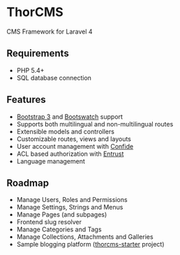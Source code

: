 ThorCMS
=======

CMS Framework for Laravel 4

## Requirements
* PHP 5.4+
* SQL database connection

## Features

* [Bootstrap 3](https://github.com/patricktalmadge/bootstrapper/tree/develop) and [Bootswatch](http://www.bootstrapcdn.com/#bootswatch_tab) support
* Supports both multilingual and non-multilingual routes
* Extensible models and controllers
* Customizable routes, views and layouts
* User account management with [Confide](https://github.com/Zizaco/confide)
* ACL based authorization with [Entrust](https://github.com/Zizaco/entrust)
* Language management

## Roadmap
* Manage Users, Roles and Permissions
* Manage Settings, Strings and Menus
* Manage Pages (and subpages)
* Frontend slug resolver
* Manage Categories and Tags
* Manage Collections, Attachments and Galleries
* Sample blogging platform ([thorcms-starter](https://github.com/mjolnic/thorcms-starter) project)